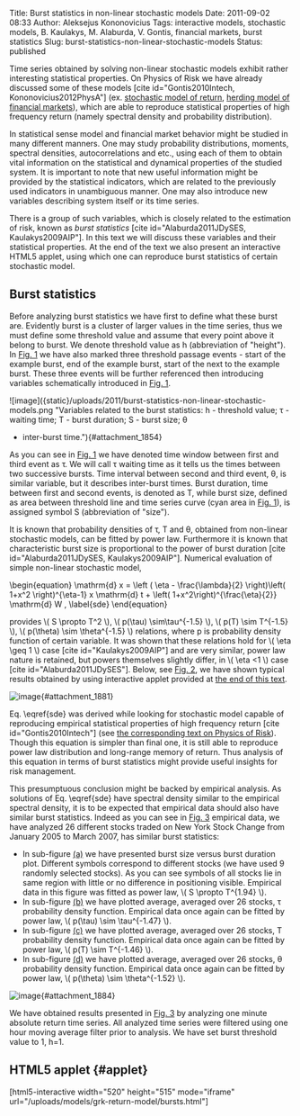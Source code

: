 Title: Burst statistics in non-linear stochastic models
Date: 2011-09-02 08:33
Author: Aleksejus Kononovicius
Tags: interactive models, stochastic models, B. Kaulakys, M. Alaburda, V. Gontis, financial markets, burst statistics
Slug: burst-statistics-non-linear-stochastic-models
Status: published

Time series obtained by solving
non-linear stochastic models exhibit rather interesting statistical
properties. On Physics of Risk we have already discussed some of these
models \[cite id="Gontis2010Intech, Kononovicius2012PhysA"\] (ex.
[stochastic model of
return]({filename}/articles/2010/long-range-memory-stochastic-model-return.md),
[herding model of financial
markets]({filename}/articles/2011/agent-based-herding-model-financial-markets.md)),
which are able to reproduce statistical properties of high frequency
return (namely spectral density and probability distribution).

In statistical sense model and financial market behavior might be
studied in many different manners. One may study probability
distributions, moments, spectral densities, autocorrelations and etc.,
using each of them to obtain vital information on the statistical and
dynamical properties of the studied system. It is important to note that
new useful information might be provided by the statistical indicators,
which are related to the previously used indicators in unambiguous
manner. One may also introduce new variables describing system itself or
its time series.

There is a group of such variables, which is closely related to the
estimation of risk, known as *burst statistics* \[cite
id="Alaburda2011JDySES, Kaulakys2009AIP"\]. In this text we will discuss
these variables and their statistical properties. At the end of the text
we also present an interactive HTML5 applet, using which one can reproduce
burst statistics of certain stochastic model.<!--more-->

Burst statistics
----------------

Before analyzing burst statistics we have first to define what these
burst are. Evidently burst is a cluster of larger values in the time
series, thus we must define some threshold value and assume that every
point above it belong to burst. We denote threshold value as h
(abbreviation of "height"). In [Fig. 1](#attachment_1854) we have also
marked three threshold passage events - start of the example burst, end
of the example burst, start of the next to the example burst. These
three events will be further referenced then introducing variables
schematically introduced in [Fig. 1](#attachment_1854).

![image]({static}/uploads/2011/burst-statistics-non-linear-stochastic-models.png "Variables related to the burst statistics: h -
threshold value; τ - waiting time; T - burst duration; S - burst size; θ
- inter-burst
time."){#attachment_1854} 

As you can see in [Fig. 1](#attachment_1854) we have denoted time window
between first and third event as τ. We will call τ waiting time as it
tells us the times between two successive bursts. Time interval between
second and third event, θ, is similar variable, but it describes
inter-burst times. Burst duration, time between first and second events,
is denoted as T, while burst size, defined as area between threshold
line and time series curve (cyan area in [Fig. 1](#attachment_1854)), is
assigned symbol S (abbreviation of "size").

It is known that probability densities of τ, T and θ, obtained from
non-linear stochastic models, can be fitted by power law. Furthermore it
is known that characteristic burst size is proportional to the power of
burst duration \[cite id="Alaburda2011JDySES, Kaulakys2009AIP"\].
Numerical evaluation of simple non-linear stochastic model,


\begin{equation}
 \mathrm{d} x = \left ( \eta - \frac{\lambda}{2} \right)\left( 1+x^2 \right)^{\eta-1} x \mathrm{d} t + \left( 1+x^2\right)^{\frac{\eta}{2}} \mathrm{d} W , \label{sde}
\end{equation}


provides \\\(  S \propto T^2  \\\), \\\(  p(\tau) \sim\tau^{-1.5}  \\\), \\\(  p(T) \sim T^{-1.5}  \\\), \\\( p(\theta) \sim \theta^{-1.5}  \\\) relations, where p is
probability density function of certain variable. It was shown that
these relations hold for \\\(  \eta \geq 1 \\\) case \[cite
id="Kaulakys2009AIP"\] and are very similar, power law nature is
retained, but powers themselves slightly differ, in \\\(  \eta &lt;1 \\\) case \[cite id="Alaburda2011JDySES"\]. Below, see [Fig.
2](#attachment_1881), we have shown typical results obtained by using
interactive applet provided at [the end of this text](#applet).

![image]({static}/uploads/2011/bursts_stats.png "Burst statistics observed in non-linear stochastic
model. All scales are lg-lg. (a) S versus T, (b) τ , (c) T and (d) θ
probability densities. Blue dots are numerically obtained results, while
differently colored lines fit them with power law. Slope, power, of gray
line is 1.99, green line -1.54, red line -1.56 and magenta line -1.45.
Program parameters: η=2.5, λ=3, Δt=0.001,
h=2."){#attachment_1881} 

Eq. \eqref{sde} was derived while looking for stochastic model
capable of reproducing empirical statistical properties of high
frequency return \[cite id="Gontis2010Intech"\] (see [the corresponding
text on Physics of
Risk]({filename}/articles/2010/long-range-memory-stochastic-model-return.md)).
Though this equation is simpler than final one, it is still able to
reproduce power law distribution and long-range memory of return. Thus
analysis of this equation in terms of burst statistics might provide
useful insights for risk management.

This presumptuous conclusion might be backed by empirical analysis. As
solutions of Eq. \eqref{sde} have spectral density similar to the
empirical spectral density, it is to be expected that empirical data
should also have similar burst statistics. Indeed as you can see in
[Fig. 3](#attachment_1884) empirical data, we have analyzed 26 different
stocks traded on New York Stock Change from January 2005 to March 2007,
has similar burst statistics:

-   In sub-figure [(a)](#attachment_1884) we have presented burst size
    versus burst duration plot. Different symbols correspond to
    different stocks (we have used 9 randomly selected stocks). As you
    can see symbols of all stocks lie in same region with little or no
    difference in positioning visible. Empirical data in this figure was
    fitted as power law, \\\(  S \propto T^{1.94}  \\\).
-   In sub-figure [(b)](#attachment_1884) we have plotted average,
    averaged over 26 stocks, τ probability density function. Empirical
    data once again can be fitted by power law, \\\(  p(\tau) \sim    \tau^{-1.47}  \\\).
-   In sub-figure [(c)](#attachment_1884) we have plotted average,
    averaged over 26 stocks, T probability density function. Empirical
    data once again can be fitted by power law, \\\(  p(T) \sim    T^{-1.46}  \\\).
-   In sub-figure [(d)](#attachment_1884) we have plotted average,
    averaged over 26 stocks, θ probability density function. Empirical
    data once again can be fitted by power law, \\\(  p(\theta) \sim    \theta^{-1.52}  \\\).

![image]({static}/uploads/2011/bursts_empir.png "Empirical burst statistics (h=1) of one minute absolute
return time series, filtered by one hour moving average filter, of 26
varying stocks from New York Stock Exchange, traded from January 2005 to
March 2007. (a) burst size versus burst duration of 9 randomly selected
stocks, while (b), (c) and (d) are probability density plots. Empirical
data was fitted by power laws with powers: (a) 1.94, (b) -1.47, (c)
-1.46 ir (d)
-1.52."){#attachment_1884} 

We have obtained results presented in [Fig. 3](#attachment_1884) by
analyzing one minute absolute return time series. All analyzed time
series were filtered using one hour moving average filter prior to
analysis. We have set burst threshold value to 1, h=1.

HTML5 applet {#applet}
-----------

[html5-interactive width="520" height="515" mode="iframe"
url="/uploads/models/grk-return-model/bursts.html"]
